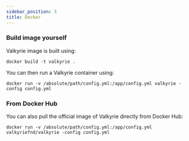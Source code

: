 ```yaml
---
sidebar_position: 3
title: Docker
---
```

### Build image yourself

Valkyrie image is built using:

```shell
docker build -t valkyrie .
```

You can then run a Valkyrie container using:

```shell
docker run -v /absolute/path/config.yml:/app/config.yml valkyrie -config config.yml
```

### From Docker Hub

You can also pull the official image of Valkyrie directly from Docker Hub:

```shell
docker run -v /absolute/path/config.yml:/app/config.yml valkyriefnd/valkyrie -config config.yml
```